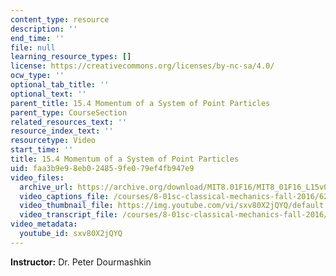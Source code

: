 ```yaml
---
content_type: resource
description: ''
end_time: ''
file: null
learning_resource_types: []
license: https://creativecommons.org/licenses/by-nc-sa/4.0/
ocw_type: ''
optional_tab_title: ''
optional_text: ''
parent_title: 15.4 Momentum of a System of Point Particles
parent_type: CourseSection
related_resources_text: ''
resource_index_text: ''
resourcetype: Video
start_time: ''
title: 15.4 Momentum of a System of Point Particles
uid: faa3b9e9-8eb0-2485-9fe0-79ef4fb947e9
video_files:
  archive_url: https://archive.org/download/MIT8.01F16/MIT8_01F16_L15v04_360p.mp4
  video_captions_file: /courses/8-01sc-classical-mechanics-fall-2016/6213f71b19ef5452b8841b2d0844c7eb_sxv80X2jQYQ.vtt
  video_thumbnail_file: https://img.youtube.com/vi/sxv80X2jQYQ/default.jpg
  video_transcript_file: /courses/8-01sc-classical-mechanics-fall-2016/4ed5ecc7ce5b4c1d1ffeb73f2b9505ed_sxv80X2jQYQ.pdf
video_metadata:
  youtube_id: sxv80X2jQYQ
---
```


**Instructor:** Dr. Peter Dourmashkin

